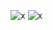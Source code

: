 ![x](https://raw.githubusercontent.com/khanhdlq/github-stats/master/generated/overview.svg#gh-dark-mode-only)
![x](https://raw.githubusercontent.com/khanhdlq/github-stats/master/generated/overview.svg#gh-light-mode-only)
